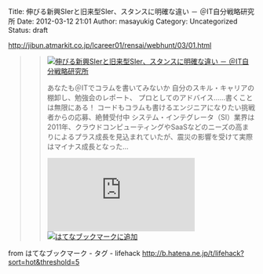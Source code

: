 Title: 伸びる新興SIerと旧来型SIer、スタンスに明確な違い － ＠IT自分戦略研究所
Date: 2012-03-12 21:01
Author: masayukig
Category: Uncategorized
Status: draft

<http://jibun.atmarkit.co.jp/lcareer01/rensai/webhunt/03/01.html>  
  
  

> > ![](http://cdn-ak.favicon.st-hatena.com/?url=http%3A%2F%2Fjibun.atmarkit.co.jp%2F)[伸びる新興SIerと旧来型SIer、スタンスに明確な違い
> > －
> > ＠IT自分戦略研究所](http://jibun.atmarkit.co.jp/lcareer01/rensai/webhunt/03/01.html)
> >
> > あなたも＠ITでコラムを書いてみないか
> > 自分のスキル・キャリアの棚卸し、勉強会のレポート、
> > プロとしてのアドバイス……書くことは無限にある！
> > コードもコラムも書けるエンジニアになりたい挑戦者からの応募、絶賛受付中
> > システム・インテグレータ（SI）業界は2011年、クラウドコンピューティングやSaaSなどのニーズの高まりによるプラス成長を見込まれていたが、震災の影響を受けて実際はマイナス成長となった...
> >
> > [![はてなブックマーク -
> > 伸びる新興SIerと旧来型SIer、スタンスに明確な違い －
> > ＠IT自分戦略研究所](http://b.hatena.ne.jp/entry/image/http://jibun.atmarkit.co.jp/lcareer01/rensai/webhunt/03/01.html "はてなブックマーク - 伸びる新興SIerと旧来型SIer、スタンスに明確な違い － ＠IT自分戦略研究所")](http://b.hatena.ne.jp/entry/http://jibun.atmarkit.co.jp/lcareer01/rensai/webhunt/03/01.html)
> > [![はてなブックマークに追加](http://b.hatena.ne.jp/images/append.gif "はてなブックマークに追加")](http://b.hatena.ne.jp/append?http://jibun.atmarkit.co.jp/lcareer01/rensai/webhunt/03/01.html)

  
  
from はてなブックマーク - タグ - lifehack
<http://b.hatena.ne.jp/t/lifehack?sort=hot&threshold=5>
